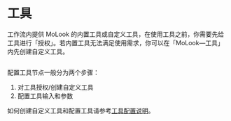 # 工具

工作流内提供 MoLook 的内置工具或自定义工具，在使用工具之前，你需要先给工具进行「授权」。若内置工具无法满足使用需求，你可以在「MoLook—工具」内先创建自定义工具。

<figure><img src="../../../.gitbook/assets/output (1) (4).png" alt=""><figcaption></figcaption></figure>

配置工具节点一般分为两个步骤：

1. 对工具授权/创建自定义工具
2. 配置工具输入和参数

如何创建自定义工具和配置工具请参考[工具配置说明](https://docs.dify.ai/v/zh-hans/guides/tools)。

